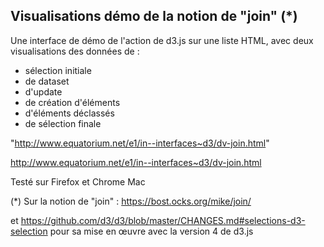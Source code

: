 Visualisations démo de la notion de "join" (*)
-------

Une interface de démo de l'action de d3.js sur une liste HTML, avec deux visualisations des données de :
* sélection initiale
* de dataset
* d'update
* de création d'éléments
* d'éléments déclassés
* de sélection finale


"http://www.equatorium.net/e1/in--interfaces~d3/dv-join.html"

<a href="http://www.equatorium.net/e1/in--interfaces~d3/dv-join.html">http://www.equatorium.net/e1/in--interfaces~d3/dv-join.html</a>

Testé sur Firefox et Chrome Mac

(*) Sur la notion de "join" : https://bost.ocks.org/mike/join/

et https://github.com/d3/d3/blob/master/CHANGES.md#selections-d3-selection pour sa mise en œuvre avec la version 4 de d3.js

